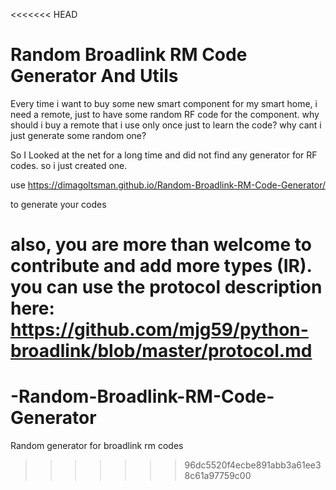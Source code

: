 <<<<<<< HEAD
# Random Broadlink RM Code Generator And Utils

Every time i want to buy some new smart component for my smart home, i need a remote, just to have
some random RF code for the component. why should i buy a remote that i use only once just to learn the code?
why cant i just generate some random one?

So I Looked at the net for a long time and did not find any generator for RF codes. so i just created one.

use https://dimagoltsman.github.io/Random-Broadlink-RM-Code-Generator/

to generate your codes



also, you are more than welcome to contribute and add more types (IR).
you can use the protocol description here: 
https://github.com/mjg59/python-broadlink/blob/master/protocol.md 
=======
# -Random-Broadlink-RM-Code-Generator
Random generator for broadlink rm codes
>>>>>>> 96dc5520f4ecbe891abb3a61ee38c61a97759c00
